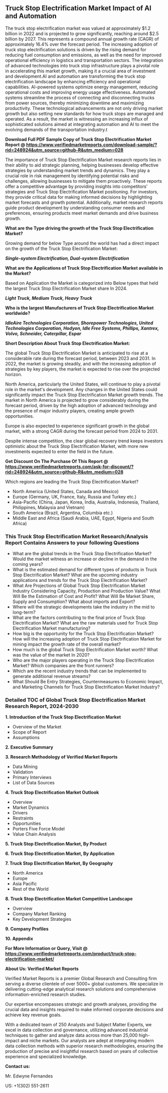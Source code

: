 <h2>Truck Stop Electrification Market Impact of AI and Automation</h2>The truck stop electrification market was valued at approximately $1.2 billion in 2022 and is projected to grow significantly, reaching around $2.5 billion by 2027. This represents a compound annual growth rate (CAGR) of approximately 16.4% over the forecast period. The increasing adoption of truck stop electrification solutions is driven by the rising demand for reducing fuel consumption and emissions, as well as the need for improved operational efficiency in logistics and transportation sectors. The integration of advanced technologies into truck stop infrastructure plays a pivotal role in accelerating this market growth, making it a crucial area of investment and development.AI and automation are transforming the truck stop electrification landscape by enhancing efficiency and operational capabilities. AI-powered systems optimize energy management, reducing operational costs and improving energy usage effectiveness. Automated systems streamline the process of connecting and disconnecting trucks from power sources, thereby minimizing downtime and maximizing productivity. These technological advancements are not only driving market growth but also setting new standards for how truck stops are managed and operated. As a result, the market is witnessing an increasing influx of sophisticated solutions aimed at integrating automation and AI to meet the evolving demands of the transportation industry.t</p><p id="" class=""><strong>Download Full PDF Sample Copy of Truck Stop Electrification Market Report @ <a href="https://www.verifiedmarketreports.com/download-sample/?rid=248924&utm_source=github-R&utm_medium=028" target="_blank">https://www.verifiedmarketreports.com/download-sample/?rid=248924&utm_source=github-R&utm_medium=028</a></strong></p><p>The importance of&nbsp;Truck Stop Electrification Market research reports lies in their ability to aid strategic planning, helping businesses develop effective strategies by understanding market trends and dynamics. They play a crucial role in risk management by identifying potential risks and challenges, allowing businesses to mitigate them proactively. These reports offer a competitive advantage by providing insights into competitors' strategies and Truck Stop Electrification Market positioning. For investors, they provide critical data for making informed decisions by highlighting market forecasts and growth potential. Additionally, market research reports guide product development by understanding consumer needs and preferences, ensuring products meet market demands and drive business growth.</p><p><strong>What are the&nbsp;Type driving the growth of the Truck Stop Electrification Market?</strong></p><p id="" class="">Growing demand for below Type around the world has had a direct impact on the growth of the Truck Stop Electrification Market:</p><em><strong>Single-system Electrification, Dual-system Electrification</strong></em></p><strong>What are the&nbsp;Applications&nbsp;of Truck Stop Electrification Market available in the Market?</strong></p><p id="" class="">Based on Application the Market is categorized into Below types that held the largest Truck Stop Electrification Market share In 2024.</p><em><strong>Light Truck, Medium Truck, Heavy Truck</strong></em></p><strong>Who is the largest Manufacturers of Truck Stop Electrification Market worldwide?</strong></p><p><em><strong>IdleAire Technologies Corporation, Shorepower Technologies, United Technologies Corporation, Hodyon, Idle Free Systems, Phillips, Xantrex, Volvo, Schneider, Caterpillar, Espar</strong></em></p><p id="" class=""><strong>Short Description About Truck Stop Electrification Market:</strong></p><p>The global Truck Stop Electrification Market is anticipated to rise at a considerable rate during the forecast period, between 2023 and 2031. In 2022, the market is growing steadily, and with the increasing adoption of strategies by key players, the market is expected to rise over the projected horizon.</p><p>North America, particularly the United States, will continue to play a pivotal role in the market's development. Any changes in the United States could significantly impact the Truck Stop Electrification Market growth trends. The market in North America is projected to grow considerably during the forecast period, driven by the high adoption of advanced technology and the presence of major industry players, creating ample growth opportunities.</p><p>Europe is also expected to experience significant growth in the global market, with a strong CAGR during the forecast period from 2024 to 2031.</p><p>Despite intense competition, the clear global recovery trend keeps investors optimistic about the Truck Stop Electrification Market, with more new investments expected to enter the field in the future.</p><p id="" class=""><strong>Get Discount On The Purchase Of This Report @ <a href="https://www.verifiedmarketreports.com/ask-for-discount/?rid=248924&utm_source=github-R&utm_medium=028" target="_blank">https://www.verifiedmarketreports.com/ask-for-discount/?rid=248924&utm_source=github-R&utm_medium=028</a></strong></p>Which regions are leading the Truck Stop Electrification Market?</p><ul><li>North America (United States, Canada and Mexico)</li><li>Europe (Germany, UK, France, Italy, Russia and Turkey etc.)</li><li>Asia-Pacific (China, Japan, Korea, India, Australia, Indonesia, Thailand, Philippines, Malaysia and Vietnam)</li><li>South America (Brazil, Argentina, Columbia etc.)</li><li>Middle East and Africa (Saudi Arabia, UAE, Egypt, Nigeria and South Africa)</li></ul><h3 id="" class="">This Truck Stop Electrification Market Research/Analysis Report Contains Answers to your following Questions</h3><ul><li>What are the global trends in the Truck Stop Electrification Market? Would the market witness an increase or decline in the demand in the coming years?</li><li>What is the estimated demand for different types of products in Truck Stop Electrification Market? What are the upcoming industry applications and trends for the Truck Stop Electrification Market?</li><li>What Are Projections of Global Truck Stop Electrification Market Industry Considering Capacity, Production and Production Value? What Will Be the Estimation of Cost and Profit? What Will Be Market Share, Supply and Consumption? What about imports and Export?</li><li>Where will the strategic developments take the industry in the mid to long-term?</li><li>What are the factors contributing to the final price of Truck Stop Electrification Market? What are the raw materials used for Truck Stop Electrification Market manufacturing?</li><li>How big is the opportunity for the Truck Stop Electrification Market? How will the increasing adoption of Truck Stop Electrification Market for mining impact the growth rate of the overall market?</li><li>How much is the global Truck Stop Electrification Market worth? What was the value of the market In 2020?</li><li>Who are the major players operating in the Truck Stop Electrification Market? Which companies are the front runners?</li><li>Which are the recent industry trends that can be implemented to generate additional revenue streams?</li><li>What Should Be Entry Strategies, Countermeasures to Economic Impact, and Marketing Channels for Truck Stop Electrification Market Industry?</li></ul><h3 id="" class="">Detailed TOC of Global Truck Stop Electrification Market Research Report, 2024-2030</h3><p id="" class=""><strong>1. Introduction of the Truck Stop Electrification Market</strong></p><ul><li>Overview of the Market</li><li>Scope of Report</li><li>Assumptions</li></ul><p id="" class=""><strong>2. Executive Summary</strong></p><p id="" class=""><strong>3. Research Methodology of Verified Market Reports</strong></p><ul><li>Data Mining</li><li>Validation</li><li>Primary Interviews</li><li>List of Data Sources</li></ul><p id="" class=""><strong>4. Truck Stop Electrification Market Outlook</strong></p><ul><li>Overview</li><li>Market Dynamics</li><li>Drivers</li><li>Restraints</li><li>Opportunities</li><li>Porters Five Force Model</li><li>Value Chain Analysis</li></ul><p id="" class=""><strong>5. Truck Stop Electrification Market, By Product</strong></p><p id="" class=""><strong>6. Truck Stop Electrification Market, By Application</strong></p><p id="" class=""><strong>7. Truck Stop Electrification Market, By Geography</strong></p><ul><li>North America</li><li>Europe</li><li>Asia Pacific</li><li>Rest of the World</li></ul><p id="" class=""><strong>8. Truck Stop Electrification Market Competitive Landscape</strong></p><ul><li>Overview</li><li>Company Market Ranking</li><li>Key Development Strategies</li></ul><p id="" class=""><strong>9. Company Profiles</strong></p><p id="" class=""><strong>10. Appendix</strong></p><p id="" class=""><strong>For More Information or Query, Visit @ <a href="https://www.verifiedmarketreports.com/product/truck-stop-electrification-market/" target="_blank">https://www.verifiedmarketreports.com/product/truck-stop-electrification-market/</a></strong></p><p id="" class=""><strong>About Us: Verified Market Reports</strong></p><p id="" class="">Verified Market Reports is a premier Global Research and Consulting firm serving a diverse clientele of over 5000+ global customers. We specialize in delivering cutting-edge analytical research solutions and comprehensive information-enriched research studies.</p><p id="" class="">Our expertise encompasses strategic and growth analyses, providing the crucial data and insights required to make informed corporate decisions and achieve key revenue goals.</p><p id="" class="">With a dedicated team of 250 Analysts and Subject Matter Experts, we excel in data collection and governance, utilizing advanced industrial techniques to gather and analyze data across more than 25,000 high-impact and niche markets. Our analysts are adept at integrating modern data collection methods with superior research methodologies, ensuring the production of precise and insightful research based on years of collective experience and specialized knowledge.</p><p id="" class=""><strong>Contact us:</strong></p><p id="" class="">Mr. Edwyne Fernandes</p><p id="" class="">US: +1(302) 551-2611</p>
